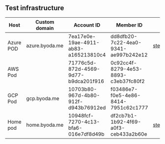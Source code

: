## Test infrastructure

|Host|Custom domain|Account ID|Member ID|email|relation|
|---|-----|----|----|----|----|
|Azure POD | azure.byoda.me | 7ea17e0e-19ae-4911-ab83-a165213810c4 |dd8dfb20-7c22-4ea0-9341-ae997b242e12|steven@byoda.org||
|AWS Pod | <not set> | 71776c5d-872d-4569-9d77-b9dca201f916 |  0c92cc4f-8279-4e53-8893-c3eb37fc80f2|||
|GCP Pod|gcp.byoda.me|10703b80-967d-4b80-912f-d943b76912ed|f03486e7-f0e5-4e86-8414-7951c62c1777|||
|Home pod|home.byoda.me|10948fcf-7270-4c13-bfa6-016e7df8d49b|df2cb7b1-1b92-4f69-a0f3-ceb433a2b60e|steven@home.byoda.me||
